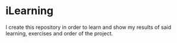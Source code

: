 # iLearning
I create this repository in order to learn and show my results of said learning, exercises and order of the project.
